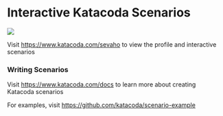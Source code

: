 # Interactive Katacoda Scenarios

[![](http://shields.katacoda.com/katacoda/sevaho/count.svg)](https://www.katacoda.com/sevaho "Get your profile on Katacoda.com")

Visit https://www.katacoda.com/sevaho to view the profile and interactive scenarios

### Writing Scenarios
Visit https://www.katacoda.com/docs to learn more about creating Katacoda scenarios

For examples, visit https://github.com/katacoda/scenario-example
